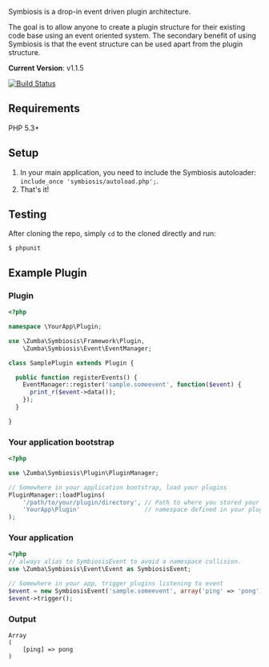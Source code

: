 Symbiosis is a drop-in event driven plugin architecture.

The goal is to allow anyone to create a plugin structure for their existing code base using an event oriented system.
The secondary benefit of using Symbiosis is that the event structure can be used apart from the plugin structure.

__Current Version__: v1.1.5

[![Build Status](https://secure.travis-ci.org/zumba/symbiosis.png)](http://travis-ci.org/zumba/symbiosis)

## Requirements

PHP 5.3+

## Setup

1. In your main application, you need to include the Symbiosis autoloader: `include_once 'symbiosis/autoload.php';`.
1. That's it!

## Testing

After cloning the repo, simply `cd` to the cloned directly and run:

```shell
$ phpunit
```

## Example Plugin

### Plugin

```php
<?php

namespace \YourApp\Plugin;

use \Zumba\Symbiosis\Framework\Plugin,
    \Zumba\Symbiosis\Event\EventManager;

class SamplePlugin extends Plugin {

  public function registerEvents() {
    EventManager::register('sample.someevent', function($event) {
      print_r($event->data());
    });
  }

}
```

### Your application bootstrap

```php
<?php

use \Zumba\Symbiosis\Plugin\PluginManager;

// Somewhere in your application bootstrap, load your plugins
PluginManager::loadPlugins(
	'/path/to/your/plugin/directory', // Path to where you stored your plugins
	'YourApp\Plugin'                  // namespace defined in your plugins (see example above)
);
```

### Your application

```php
<?php
// always alias to SymbiosisEvent to avoid a namespace collision.
use \Zumba\Symbiosis\Event\Event as SymbiosisEvent;

// Somewhere in your app, trigger plugins listening to event
$event = new SymbiosisEvent('sample.someevent', array('ping' => 'pong'));
$event->trigger();
```

### Output

```shell
Array
(
    [ping] => pong
)
```

